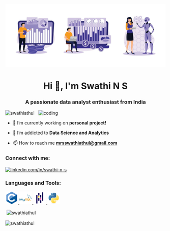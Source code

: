 ![logo](https://github.com/swathiathul/swathiathul/blob/main/header.jpg)
<h1 align="center">Hi 👋, I'm Swathi N S</h1>
<h3 align="center">A passionate data analyst enthusiast from India</h3>

<img align ="right" alt="coding" width ="400" src="https://raw.githubusercontent.com/arsentieva/arsentieva/main/code.gif">

<p align="left"> <img src="https://komarev.com/ghpvc/?username=swathiathul&label=Profile%20views&color=0e75b6&style=flat" alt="swathiathul" /> </p>

- 🔭 I’m currently working on **personal project!**

- 🌱 I’m addicted to **Data Science and Analytics**

- 📫 How to reach me **mrsswathiathul@gmail.com**

<h3 align="left">Connect with me:</h3>
<p align="left">
<a href="https://linkedin.com/in/linkedin.com/in/swathi-n-s" target="blank"><img align="center" src="https://raw.githubusercontent.com/rahuldkjain/github-profile-readme-generator/master/src/images/icons/Social/linked-in-alt.svg" alt="linkedin.com/in/swathi-n-s" height="30" width="40" /></a>
</p>

<h3 align="left">Languages and Tools:</h3>
<p align="left"> <a href="https://www.cprogramming.com/" target="_blank" rel="noreferrer"> <img src="https://raw.githubusercontent.com/devicons/devicon/master/icons/c/c-original.svg" alt="c" width="40" height="40"/> </a> <a href="https://www.mysql.com/" target="_blank" rel="noreferrer"> <img src="https://raw.githubusercontent.com/devicons/devicon/master/icons/mysql/mysql-original-wordmark.svg" alt="mysql" width="40" height="40"/> </a> <a href="https://pandas.pydata.org/" target="_blank" rel="noreferrer"> <img src="https://raw.githubusercontent.com/devicons/devicon/2ae2a900d2f041da66e950e4d48052658d850630/icons/pandas/pandas-original.svg" alt="pandas" width="40" height="40"/> </a> <a href="https://www.python.org" target="_blank" rel="noreferrer"> <img src="https://raw.githubusercontent.com/devicons/devicon/master/icons/python/python-original.svg" alt="python" width="40" height="40"/> </a> </p>

<p>&nbsp;<img align="center" src="https://github-readme-stats.vercel.app/api?username=swathiathul&show_icons=true&locale=en" alt="swathiathul" /></p>

<p><img align="center" src="https://github-readme-streak-stats.herokuapp.com/?user=swathiathul&" alt="swathiathul" /></p>
